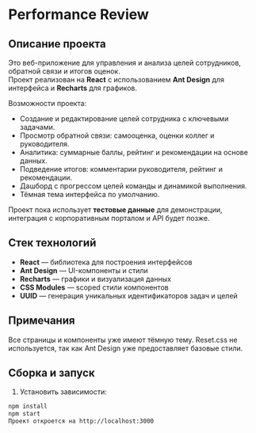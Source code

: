 # Performance Review

## Описание проекта

Это веб-приложение для управления и анализа целей сотрудников, обратной связи и итогов оценок.  
Проект реализован на **React** с использованием **Ant Design** для интерфейса и **Recharts** для графиков.  

Возможности проекта:

- Создание и редактирование целей сотрудника с ключевыми задачами.
- Просмотр обратной связи: самооценка, оценки коллег и руководителя.
- Аналитика: суммарные баллы, рейтинг и рекомендации на основе данных.
- Подведение итогов: комментарии руководителя, рейтинг и рекомендации.
- Дашборд с прогрессом целей команды и динамикой выполнения.
- Тёмная тема интерфейса по умолчанию.

Проект пока использует **тестовые данные** для демонстрации, интеграция с корпоративным порталом и API будет позже.


## Стек технологий

- **React** — библиотека для построения интерфейсов
- **Ant Design** — UI-компоненты и стили
- **Recharts** — графики и визуализация данных
- **CSS Modules** — scoped стили компонентов
- **UUID** — генерация уникальных идентификаторов задач и целей

## Примечания
Все страницы и компоненты уже имеют тёмную тему.
Reset.css не используется, так как Ant Design уже предоставляет базовые стили.

## Сборка и запуск

1. Установить зависимости:

```bash
npm install
npm start
Проект откроется на http://localhost:3000



